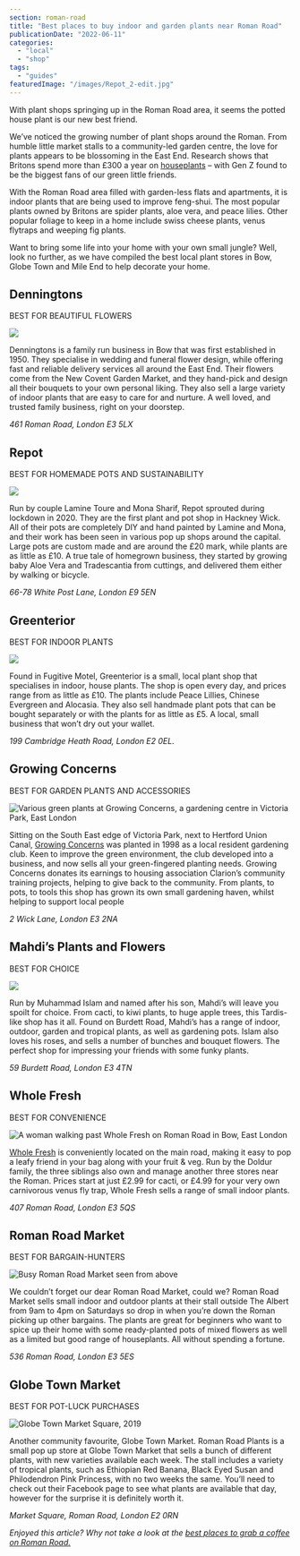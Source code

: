 ```yaml
---
section: roman-road
title: "Best places to buy indoor and garden plants near Roman Road"
publicationDate: "2022-06-11"
categories: 
  - "local"
  - "shop"
tags: 
  - "guides"
featuredImage: "/images/Repot_2-edit.jpg"
---
```


With plant shops springing up in the Roman Road area, it seems the potted house plant is our new best friend.

We’ve noticed the growing number of plant shops around the Roman. From humble little market stalls to a community-led garden centre, the love for plants appears to be blossoming in the East End. Research shows that Britons spend more than £300 a year on [houseplants](https://www.independent.co.uk/topic/houseplants) – with Gen Z found to be the biggest fans of our green little friends. 

With the Roman Road area filled with garden-less flats and apartments, it is indoor plants that are being used to improve feng-shui. The most popular plants owned by Britons are spider plants, aloe vera, and peace lilies. Other popular foliage to keep in a home include swiss cheese plants, venus flytraps and weeping fig plants.

Want to bring some life into your home with your own small jungle? Well, look no further, as we have compiled the best local plant stores in Bow, Globe Town and Mile End to help decorate your home.

## Denningtons

BEST FOR BEAUTIFUL FLOWERS

![](/images/Denningtons-Florist-Roman-Road-Lee-Adams-1-1024x683.jpg)

Denningtons is a family run business in Bow that was first established in 1950. They specialise in wedding and funeral flower design, while offering fast and reliable delivery services all around the East End. Their flowers come from the New Covent Garden Market, and they hand-pick and design all their bouquets to your own personal liking. They also sell a large variety of indoor plants that are easy to care for and nurture. A well loved, and trusted family business, right on your doorstep.

_461 Roman Road, London E3 5LX_

## Repot 

BEST FOR HOMEMADE POTS AND SUSTAINABILITY

![](/images/Repot_1_edit-1024x682.jpg)

Run by couple Lamine Toure and Mona Sharif, Repot sprouted during lockdown in 2020. They are the first plant and pot shop in Hackney Wick. All of their pots are completely DIY and hand painted by Lamine and Mona, and their work has been seen in various pop up shops around the capital. Large pots are custom made and are around the £20 mark, while plants are as little as £10. A true tale of homegrown business, they started by growing baby Aloe Vera and Tradescantia from cuttings, and delivered them either by walking or bicycle.

_66-78 White Post Lane, London E9 5EN_

## Greenterior

BEST FOR INDOOR PLANTS

![](/images/Greenterior-2-1024x683.jpg)

Found in Fugitive Motel, Greenterior is a small, local plant shop that specialises in indoor, house plants. The shop is open every day, and prices range from as little as £10. The plants include Peace Lillies, Chinese Evergreen and Alocasia. They also sell handmade plant pots that can be bought separately or with the plants for as little as £5. A local, small business that won’t dry out your wallet. 

_199 Cambridge Heath Road, London E2 0EL._

## Growing Concerns 

BEST FOR GARDEN PLANTS AND ACCESSORIES 

![Various green plants at Growing Concerns, a gardening centre in Victoria Park, East London](/images/Growing-Concerns-Victoria-Park-Bow-07-1024x683.jpg)

Sitting on the South East edge of Victoria Park, next to Hertford Union Canal, [Growing Concerns](https://romanroadlondon.com/growing-concerns-victoria-park-bow/) was planted in 1998 as a local resident gardening club. Keen to improve the green environment, the club developed into a business, and now sells all your green-fingered planting needs. Growing Concerns donates its earnings to housing association Clarion’s community training projects, helping to give back to the community. From plants, to pots, to tools this shop has grown its own small gardening haven, whilst helping to support local people

_2 Wick Lane, London E3 2NA_

## Mahdi’s Plants and Flowers 

BEST FOR CHOICE

![](/images/Mahdis_2-1024x683.jpg)

Run by Muhammad Islam and named after his son, Mahdi’s will leave you spoilt for choice. From cacti, to kiwi plants, to huge apple trees, this Tardis-like shop has it all. Found on Burdett Road, Mahdi’s has a range of indoor, outdoor, garden and tropical plants, as well as gardening pots. Islam also loves his roses, and sells a number of bunches and bouquet flowers. The perfect shop for impressing your friends with some funky plants.

_59 Burdett Road, London E3 4TN_

## Whole Fresh 

BEST FOR CONVENIENCE

![A woman walking past Whole Fresh on Roman Road in Bow, East London](/images/Whole-Fresh-Roman-Road-Oya-Ibraham-Ilha-Ibraham-Oya-Doldur-1-1024x683.jpg)

[Whole Fresh](https://romanroadlondon.com/whole-fresh-roman-road-bow-opens/) is conveniently located on the main road, making it easy to pop a leafy friend in your bag along with your fruit & veg. Run by the Doldur family, the three siblings also own and manage another three stores near the Roman. Prices start at just £2.99 for cacti, or £4.99 for your very own carnivorous venus fly trap, Whole Fresh sells a range of small indoor plants.

_407 Roman Road, London E3 5QS_

## Roman Road Market 

BEST FOR BARGAIN-HUNTERS

![Busy Roman Road Market seen from above](/images/Roman-Road-Market-from-above-1024x683.jpg)

We couldn’t forget our dear Roman Road Market, could we? Roman Road Market sells small indoor and outdoor plants at their stall outside The Albert from 9am to 4pm on Saturdays so drop in when you’re down the Roman picking up other bargains. The plants are great for beginners who want to spice up their home with some ready-planted pots of mixed flowers as well as a limited but good range of houseplants. All without spending a fortune.

_536 Roman Road, London E3 5ES_

## Globe Town Market

BEST FOR POT-LUCK PURCHASES

![Globe Town Market Square, 2019](/images/globe-town-market-square-sophie-beagles-9-1024x683.jpg)

Another community favourite, Globe Town Market. Roman Road Plants is a small pop up store at Globe Town Market that sells a bunch of different plants, with new varieties available each week. The stall includes a variety of tropical plants, such as Ethiopian Red Banana, Black Eyed Susan and Philodendron Pink Princess, with no two weeks the same. You’ll need to check out their Facebook page to see what plants are available that day, however for the surprise it is definitely worth it.

_Market Square, Roman Road, London E2 0RN_

_Enjoyed this article? Why not take a look at the [best places to grab a coffee on Roman Road.](https://romanroadlondon.com/?s=best+coffee)_

